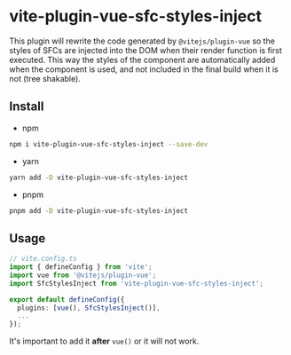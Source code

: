 # vite-plugin-vue-sfc-styles-inject

This plugin will rewrite the code generated by `@vitejs/plugin-vue` so the styles of SFCs are injected into the DOM when their render function is first executed.
This way the styles of the component are automatically added when the component is used, and not included in the final build when it is not (tree shakable).

## Install

- npm

```bash
npm i vite-plugin-vue-sfc-styles-inject --save-dev
```
- yarn 
```bash
yarn add -D vite-plugin-vue-sfc-styles-inject
```

- pnpm

```bash
pnpm add -D vite-plugin-vue-sfc-styles-inject
```

## Usage

```ts
// vite.config.ts
import { defineConfig } from 'vite';
import vue from '@vitejs/plugin-vue';
import SfcStylesInject from 'vite-plugin-vue-sfc-styles-inject';

export default defineConfig({
  plugins: [vue(), SfcStylesInject()],
  ...
});
```

It's important to add it **after** `vue()` or it will not work.
